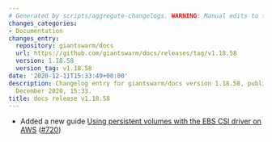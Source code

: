 ```yaml
---
# Generated by scripts/aggregate-changelogs. WARNING: Manual edits to this files will be overwritten.
changes_categories:
- Documentation
changes_entry:
  repository: giantswarm/docs
  url: https://github.com/giantswarm/docs/releases/tag/v1.18.58
  version: 1.18.58
  version_tag: v1.18.58
date: '2020-12-11T15:33:49+00:00'
description: Changelog entry for giantswarm/docs version 1.18.58, published on 11
  December 2020, 15:33.
title: docs release v1.18.58
---
```


- Added a new guide [Using persistent volumes with the EBS CSI driver on AWS](https://docs.giantswarm.io/advanced/storage/ebs-csi/) ([#720](https://github.com/giantswarm/docs/pull/720))
